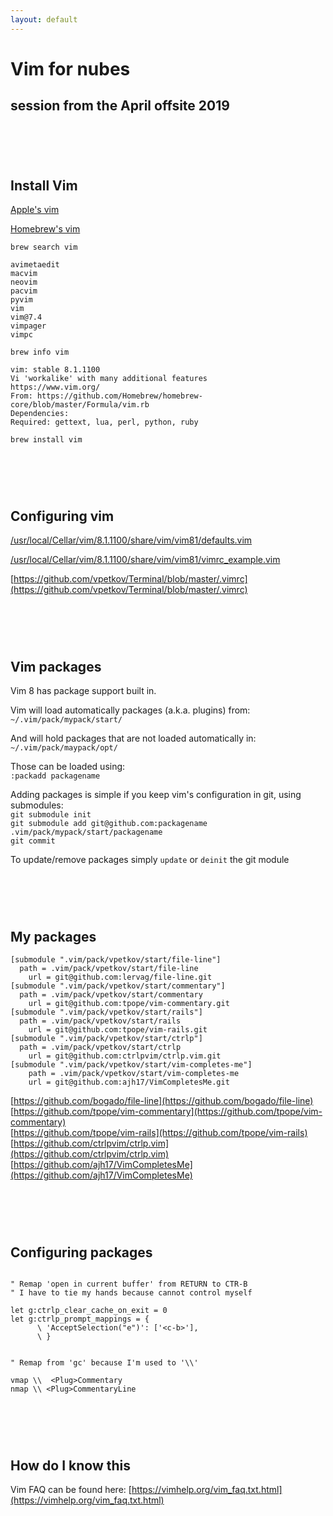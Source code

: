 ```yaml
---
layout: default
---
```


# Vim for nubes
## session from the April offsite 2019

# &nbsp;

## Install Vim

[Apple's vim](/apple-vim.html)

[Homebrew's vim](/brew-vim.html)

`brew search vim`

```
avimetaedit        
macvim             
neovim             
pacvim             
pyvim              
vim    
vim@7.4            
vimpager           
vimpc
```

`brew info vim`

```
vim: stable 8.1.1100
Vi 'workalike' with many additional features
https://www.vim.org/
From: https://github.com/Homebrew/homebrew-core/blob/master/Formula/vim.rb
Dependencies:
Required: gettext, lua, perl, python, ruby
```
`brew install vim`

# &nbsp;

## Configuring vim

[/usr/local/Cellar/vim/8.1.1100/share/vim/vim81/defaults.vim](https://github.com/vim/vim/blob/master/runtime/defaults.vim)

[/usr/local/Cellar/vim/8.1.1100/share/vim/vim81/vimrc_example.vim](https://github.com/vim/vim/blob/master/runtime/vimrc_example.vim)

[https://github.com/vpetkov/Terminal/blob/master/.vimrc](https://github.com/vpetkov/Terminal/blob/master/.vimrc)

# &nbsp;

## Vim packages

Vim 8 has package support built in.

Vim will load automatically packages (a.k.a. plugins) from:  
`~/.vim/pack/mypack/start/`

And will hold packages that are not loaded automatically in:  
`~/.vim/pack/maypack/opt/`

Those can be loaded using:  
`:packadd packagename`

Adding packages is simple if you keep vim's configuration in git, using submodules:  
`git submodule init`  
`git submodule add git@github.com:packagename .vim/pack/mypack/start/packagename`  
`git commit`

To update/remove packages simply `update` or `deinit` the git module

# &nbsp;

## My packages

```
[submodule ".vim/pack/vpetkov/start/file-line"]
  path = .vim/pack/vpetkov/start/file-line
	url = git@github.com:lervag/file-line.git
[submodule ".vim/pack/vpetkov/start/commentary"]
  path = .vim/pack/vpetkov/start/commentary
	url = git@github.com:tpope/vim-commentary.git
[submodule ".vim/pack/vpetkov/start/rails"]
  path = .vim/pack/vpetkov/start/rails
	url = git@github.com:tpope/vim-rails.git
[submodule ".vim/pack/vpetkov/start/ctrlp"]
  path = .vim/pack/vpetkov/start/ctrlp
	url = git@github.com:ctrlpvim/ctrlp.vim.git
[submodule ".vim/pack/vpetkov/start/vim-completes-me"]
	path = .vim/pack/vpetkov/start/vim-completes-me
	url = git@github.com:ajh17/VimCompletesMe.git
```

[https://github.com/bogado/file-line](https://github.com/bogado/file-line)  
[https://github.com/tpope/vim-commentary](https://github.com/tpope/vim-commentary)  
[https://github.com/tpope/vim-rails](https://github.com/tpope/vim-rails)  
[https://github.com/ctrlpvim/ctrlp.vim](https://github.com/ctrlpvim/ctrlp.vim)  
[https://github.com/ajh17/VimCompletesMe](https://github.com/ajh17/VimCompletesMe)  

# &nbsp;

## Configuring packages

```

" Remap 'open in current buffer' from RETURN to CTR-B
" I have to tie my hands because cannot control myself

let g:ctrlp_clear_cache_on_exit = 0
let g:ctrlp_prompt_mappings = {
      \ 'AcceptSelection("e")': ['<c-b>'],
      \ }


" Remap from 'gc' because I'm used to '\\'

vmap \\  <Plug>Commentary
nmap \\ <Plug>CommentaryLine
```

# &nbsp;

## How do I know this

Vim FAQ can be found here: [https://vimhelp.org/vim_faq.txt.html](https://vimhelp.org/vim_faq.txt.html)

# &nbsp;
# &nbsp;
# &nbsp;
# &nbsp;
# &nbsp;
